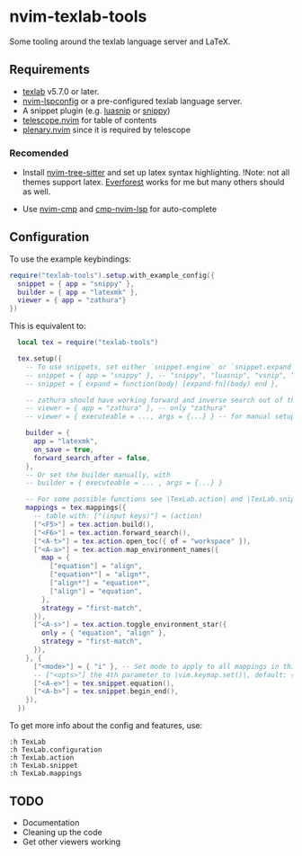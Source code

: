 # nvim-texlab-tools

Some tooling around the texlab language server and LaTeX.

## Requirements

* [texlab](https://github.com/latex-lsp/texlab) v5.7.0 or later.
* [nvim-lspconfig](https://github.com/neovim/nvim-lspconfig) or a pre-configured texlab language server.
* A snippet plugin (e.g. [luasnip](https://github.com/L3MON4D3/LuaSnip) or [snippy](https://github.com/dcampos/nvim-snippy))
* [telescope.nvim](https://github.com/nvim-telescope/telescope.nvim) for table of contents
* [plenary.nvim](https://github.com/nvim-lua/plenary.nvim) since it is required by telescope

### Recomended

* Install [nvim-tree-sitter](https://github.com/nvim-treesitter/nvim-treesitter) and set up latex syntax highlighting. !Note: not all themes support latex. [Everforest](https://github.com/sainnhe/everforest) works for me but many others should as well.

* Use [nvim-cmp](https://github.com/hrsh7th/nvim-cmp) and [cmp-nvim-lsp](https://github.com/hrsh7th/cmp-nvim-lsp) for auto-complete
## Configuration

To use the example keybindings:
```lua
require("texlab-tools").setup.with_example_config({
  snippet = { app = "snippy" },
  builder = { app = "latexmk" },
  viewer = { app = "zathura"}
})
```
This is equivalent to:
```lua
  local tex = require("texlab-tools")

  tex.setup({
    -- To use snippets, set either `snippet.engine` or `snippet.expand`.
    -- snippet = { app = "snippy" }, -- "snippy", "luasnip", "vsnip", "ultisnips"
    -- snippet = { expand = function(body) [expand-fn](body) end },

    -- zathura should have working forward and inverse search out of the box!
    -- viewer = { app = "zathura" }, -- only "zathura"
    -- viewer = { executeable = ..., args = {...} } -- for manual setup

    builder = {
      app = "latexmk",
      on_save = true,
      forward_search_after = false,
    },
    -- Or set the builder manually, with
    -- builder = { executeable = ... , args = {...} }

    -- For some possible functions see |TexLab.action| and |TexLab.snippet|.
    mappings = tex.mappings({
      -- table with: ["(input keys)"] = (action)
      ["<F5>"] = tex.action.build(),
      ["<F6>"] = tex.action.forward_search(),
      ["<A-t>"] = tex.action.open_toc({ of = "workspace" }),
      ["<A-a>"] = tex.action.map_environment_names({
        map = {
          ["equation"] = "align",
          ["equation*"] = "align*",
          ["align*"] = "equation*",
          ["align"] = "equation",
        },
        strategy = "first-match",
      }),
      ["<A-s>"] = tex.action.toggle_environment_star({
        only = { "equation", "align" },
        strategy = "first-match",
      }),
    }, {
      ["<mode>"] = { "i" }, -- Set mode to apply to all mappings in this table.
      -- ["<opts>"] the 4th parameter to |vim.keymap.set()|, default: {}
      ["<A-e>"] = tex.snippet.equation(),
      ["<A-b>"] = tex.snippet.begin_end(),
    }),
  })
```

To get more info about the config and features, use:
```
:h TexLab
:h TexLab.configuration
:h TexLab.action
:h TexLab.snippet
:h TexLab.mappings
```

## TODO

* Documentation
* Cleaning up the code
* Get other viewers working
